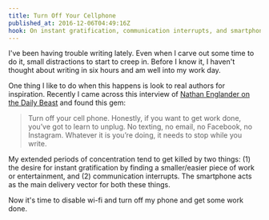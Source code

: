 ```yaml
---
title: Turn Off Your Cellphone
published_at: 2016-12-06T04:49:16Z
hook: On instant gratification, communication interrupts, and smartphones.
---
```


I've been having trouble writing lately. Even when I carve
out some time to do it, small distractions to start to
creep in. Before I know it, I haven't thought about writing
in six hours and am well into my work day.

One thing I like to do when this happens is look to real
authors for inspiration. Recently I came across this
interview of [Nathan Englander on the Daily
Beast][dailybeast] and found this gem:

> Turn off your cell phone. Honestly, if you want to get
> work done, you’ve got to learn to unplug. No texting, no
> email, no Facebook, no Instagram. Whatever it is you’re
> doing, it needs to stop while you write.

My extended periods of concentration tend to get killed by
two things: (1) the desire for instant gratification by
finding a smaller/easier piece of work or entertainment,
and (2) communication interrupts. The smartphone acts as
the main delivery vector for both these things.

Now it's time to disable wi-fi and turn off my phone and
get some work done.

[dailybeast]: http://www.thedailybeast.com/articles/2013/03/27/how-i-write-nathan-englander.html
